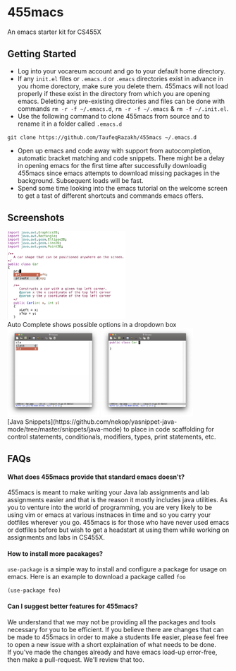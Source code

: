 # 455macs
An emacs starter kit for CS455X

## Getting Started
+ Log into your vocareum account and go to your default home directory.
+ If any `init.el` files or `.emacs.d` or `.emacs` directories exist in advance in you rhome dorectory, make sure you delete them. 455macs will not load properly if these exist in the directory from which you are opening emacs. Deleting any pre-existing directories and files can be done with commands `rm -r -f ~/.emacs.d`, `rm -r -f ~/.emacs` & `rm -f ~/.init.el`.
+ Use the following command to clone 455macs from source and to rename it in a folder called `.emacs.d`
```
git clone https://github.com/TaufeqRazakh/455macs ~/.emacs.d
```
+ Open up emacs and code away with support from autocompletion, automatic bracket matching and code snippets. There might be a delay in opening emacs for the first time after successfully downloadig 455macs since emacs attempts to download missing packages in the background. Subsequent loads will be fast. 
+ Spend some time looking into the emacs tutorial on the welcome screen to get a tast of different shortcuts and commands emacs offers.

## Screenshots

<img height="200px" style="align: left" src="imgs/Auto_Complete_Example.png"/>
<br/> Auto Complete shows possible options in a dropdown box <br/>
<img height="200px" style="align: left" src="imgs/Before_Class_Complete.png"/>
<img height="200px" src="imgs/After_Class_Complete.png"/>
<br/> [Java Snippets](https://github.com/nekop/yasnippet-java-mode/tree/master/snippets/java-mode) to place in code scaffolding for control statements, conditionals, modifiers, types, print statements, etc. <br/>

## FAQs

#### What does 455macs provide that standard emacs doesn't?

455macs is meant to make writing your Java lab assignments and lab assignments easier and that is the reason it mostly includes java utilities. As you to venture into the world of programming, you are very likely to be using vim or emacs at various instnaces in time and so you carry your dotfiles wherever you go. 455macs is for those who have never used emacs or dotfiles before but wish to get a headstart at using them while working on assignments and labs in CS455X.

#### How to install more pacakages?

`use-package` is a simple way to install and configure a package for usage on emacs.
Here is an example to download a package called `foo`
```
(use-package foo)
```

#### Can I suggest better features for 455macs?

We understand that we may not be providing all the packages and tools necessary for you to be efficient. If you believe there are changes that can be made to 455macs in order to make a students life easier, please feel free to open a new issue with a short explaination of what needs to be done. <br/>
If you've made the changes already and have emacs load-up error-free, then make a pull-request. We'll review that too. 
